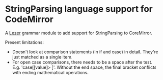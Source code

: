 # StringParsing language support for CodeMirror 

A [Lezer](https://lezer.codemirror.net/) grammar module to add support for StringParsing to CoreMirror.

Present limitations:
* Doesn't look at comparison statements (in if and case) in detail. They're just matched as a single item.
* For open case comparisons, there needs to be a space after the test. E.g. 'case[[value]> ]'. Without the end space, the final bracket conflicts with ending mathematical operations. 